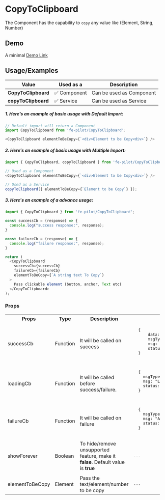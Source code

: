 # CopyToClipboard

  The Component has the capability to ```copy``` any value like (Element, String, Number)

## Demo

A minimal [Demo Link](https://6jpxdq.csb.app/?component=CopyToClipboard)

## Usage/Examples

| Value |  Used as a  | Description|
|--------- | -------- |-----------------|
| <b>CopyToClipboard</b> | :white_check_mark: Component | Can be used as Component |
| <b>copyToClipboard<b> | :white_check_mark: Service | Can be used as Service |


  ##### 1. Here's an example of basic usage with Default Import:
  ```javascript
 // Default import will return a Component
  import CopyToClipboard from 'fe-pilot/CopyToClipboard';

  <CopyToClipboard elementToBeCopy={`<div>Element to be Copy<div>`} />
  ```

  ##### 2. Here's an example of basic usage with Multiple Import:
  ```javascript
  import { CopyToClipboard, copyToClipboard } from 'fe-pilot/CopyToClipboard';

  // Used as a Component
  <CopyToClipboard elementToBeCopy={`<div>Element to be Copy<div>`} />

  // Used as a Service
  copyToClipboard({ elementToBeCopy={`Element to be Copy`} });
  ```

  ##### 3. Here's an example of a advance usage:

  ```javascript
  import { CopyToClipboard } from 'fe-pilot/CopyToClipboard';

  const successCb = (response) => {
    console.log("success response:", response);
  }

  const failureCb = (response) => {
    console.log("failure response:", response);
  }

  return (
    <CopyToClipboard
      successCb={successCb}
      failureCb={failureCb}
      elementToBeCopy={`A string text To Copy`}
    >
      Pass clickable element (button, anchor, Text etc)
    </CopyToClipboard>
  );

  ```

  ### Props

  <table>
    <tr>
      <th>
        Props
      </th>
      <th>
        Type
      </th>
      <th>
        Description
      </th>
      <th>
        Response
      </th>
    </tr>
    <tr>
      <td>
          successCb
      </td>
      <td>Function</td>
      <td> It will be called on success</td>
      <td>
        <pre>
  {
      data: "Can be array/object/string/number",
      msgType: "SUCCESSFUL",
      msg: "A success msg",
      status: "SUCCESS"
  }
        </pre>
      </td>
    </tr>
    <tr>
      <td>
          loadingCb
      </td>
      <td>Function</td>
      <td>
        It will be called before success/failure.
      </td>
      <td>
        <pre>
  {
    msgType: "LOADING",
    msg: "LOADING...",
    status: "LOADING"
  }
  </pre>
      </td>
    </tr>
    <tr>
      <td>
          failureCb
      </td>
      <td>Function</td>
      <td>
        It will be called on failure
      </td>
      <td>
         <pre>
  {
    msgType: "ERROR",
    msg: "A failed msg",
    status: "FAILURE"
  }
         </pre>
      </td>
    </tr>
     <tr>
      <td>
          showForever
      </td>
       <td>Boolean</td>
      <td>To hide/remove unsupported feature, make it <b>false</b>. Default value is <b>true</b></td>
      <td> <pre>---</pre> </td>
    </tr>
    <tr>
      <td></td>
      <td></td>
      <td></td>
      <td></td>
    </tr>
     <tr>
      <td>elementToBeCopy</td>
      <td>Element</td>
      <td>Pass the text/element/number to be copy</td>
     <td> <pre>---</pre> </td>
    </tr>
  </table>

